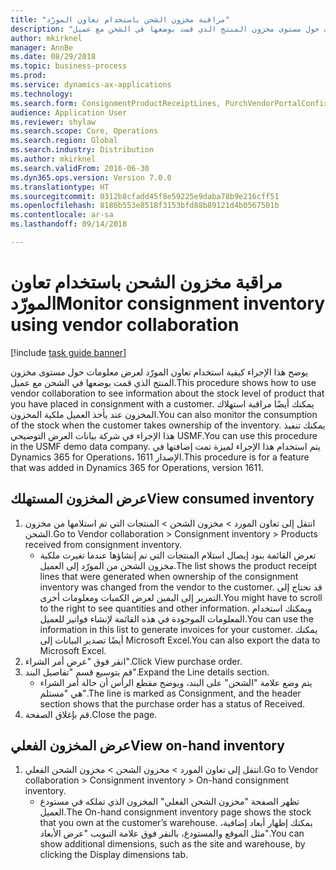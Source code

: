 ```yaml
--- 
title: "مراقبة مخزون الشحن باستخدام تعاون المورّد"
description: "يوضح هذا الإجراء كيفية استخدام تعاون المورّد لعرض معلومات حول مستوى مخزون المنتج الذي قمت بوضعها في الشحن مع عميل."
author: mkirknel
manager: AnnBe
ms.date: 08/29/2018
ms.topic: business-process
ms.prod: 
ms.service: dynamics-ax-applications
ms.technology: 
ms.search.form: ConsignmentProductReceiptLines, PurchVendorPortalConfirmedOrders, DefaultDashboard, ConsignmentVendorPortalOnhand
audience: Application User
ms.reviewer: shylaw
ms.search.scope: Core, Operations
ms.search.region: Global
ms.search.industry: Distribution
ms.author: mkirknel
ms.search.validFrom: 2016-06-30
ms.dyn365.ops.version: Version 7.0.0
ms.translationtype: HT
ms.sourcegitcommit: 0312b8cfadd45f8e59225e9daba78b9e216cff51
ms.openlocfilehash: 8186b553e8518f3153bfd88b89121d4b0567501b
ms.contentlocale: ar-sa
ms.lasthandoff: 09/14/2018

---
```

# <a name="monitor-consignment-inventory-using-vendor-collaboration"></a><span data-ttu-id="680c3-103">مراقبة مخزون الشحن باستخدام تعاون المورّد</span><span class="sxs-lookup"><span data-stu-id="680c3-103">Monitor consignment inventory using vendor collaboration</span></span>

[!include [task guide banner](../../includes/task-guide-banner.md)]

<span data-ttu-id="680c3-104">يوضح هذا الإجراء كيفية استخدام تعاون المورّد لعرض معلومات حول مستوى مخزون المنتج الذي قمت بوضعها في الشحن مع عميل.</span><span class="sxs-lookup"><span data-stu-id="680c3-104">This procedure shows how to use vendor collaboration to see information about the stock level of product that you have placed in consignment with a customer.</span></span> <span data-ttu-id="680c3-105">يمكنك أيضًا مراقبة استهلاك المخزون عند يأخذ العميل ملكية المخزون.</span><span class="sxs-lookup"><span data-stu-id="680c3-105">You can also monitor the consumption of the stock when the customer takes ownership of the inventory.</span></span> <span data-ttu-id="680c3-106">يمكنك تنفيذ هذا الإجراء في شركة بيانات العرض التوضيحي USMF.</span><span class="sxs-lookup"><span data-stu-id="680c3-106">You can use this procedure in the USMF demo data company.</span></span> <span data-ttu-id="680c3-107">يتم استخدام هذا الإجراء لميزة تمت إضافتها في Dynamics 365 for Operations، الإصدار 1611.</span><span class="sxs-lookup"><span data-stu-id="680c3-107">This procedure is for a feature that was added in Dynamics 365 for Operations, version 1611.</span></span>


## <a name="view-consumed-inventory"></a><span data-ttu-id="680c3-108">عرض المخزون المستهلك</span><span class="sxs-lookup"><span data-stu-id="680c3-108">View consumed inventory</span></span>
1. <span data-ttu-id="680c3-109">انتقل إلى تعاون المورد‬ > مخزون الشحن‬ > المنتجات التي تم استلامها من مخزون الشحن‬.</span><span class="sxs-lookup"><span data-stu-id="680c3-109">Go to Vendor collaboration > Consignment inventory > Products received from consignment inventory.</span></span>
    * <span data-ttu-id="680c3-110">تعرض القائمة بنود إيصال استلام المنتجات‬ التي تم إنشاؤها عندما تغيرت ملكية مخزون الشحن من المورّد إلى العميل.</span><span class="sxs-lookup"><span data-stu-id="680c3-110">The list shows the product receipt lines that were generated when ownership of the consignment inventory was changed from the vendor to the customer.</span></span> <span data-ttu-id="680c3-111">قد تحتاج إلى التمرير إلى اليمين لعرض الكميات ومعلومات أخرى.</span><span class="sxs-lookup"><span data-stu-id="680c3-111">You might have to scroll to the right to see quantities and other information.</span></span> <span data-ttu-id="680c3-112">ويمكنك استخدام المعلومات الموجودة في هذه القائمة لإنشاء فواتير للعميل.</span><span class="sxs-lookup"><span data-stu-id="680c3-112">You can use the information in this list to generate invoices for your customer.</span></span> <span data-ttu-id="680c3-113">يمكنك أيضًا تصدير البيانات إلى Microsoft Excel.</span><span class="sxs-lookup"><span data-stu-id="680c3-113">You can also export the data to Microsoft Excel.</span></span>   
2. <span data-ttu-id="680c3-114">انقر فوق "عرض أمر الشراء‬".</span><span class="sxs-lookup"><span data-stu-id="680c3-114">Click View purchase order.</span></span>
3. <span data-ttu-id="680c3-115">قم بتوسيع قسم "تفاصيل البند".</span><span class="sxs-lookup"><span data-stu-id="680c3-115">Expand the Line details section.</span></span>
    * <span data-ttu-id="680c3-116">يتم وضع علامة "الشحن" على البند، ويوضح مقطع الرأس أن حالة أمر الشراء هي "مستلم".</span><span class="sxs-lookup"><span data-stu-id="680c3-116">The line is marked as Consignment, and the header section shows that the purchase order has a status of Received.</span></span>  
4. <span data-ttu-id="680c3-117">قم بإغلاق الصفحة.</span><span class="sxs-lookup"><span data-stu-id="680c3-117">Close the page.</span></span>

## <a name="view-on-hand-inventory"></a><span data-ttu-id="680c3-118">عرض المخزون الفعلي</span><span class="sxs-lookup"><span data-stu-id="680c3-118">View on-hand inventory</span></span>
1. <span data-ttu-id="680c3-119">انتقل إلى تعاون المورد‬ > مخزون الشحن‬ > مخزون الشحن الفعلي‬‬.</span><span class="sxs-lookup"><span data-stu-id="680c3-119">Go to Vendor collaboration > Consignment inventory > On-hand consignment inventory.</span></span>
    * <span data-ttu-id="680c3-120">تظهر الصفحة "مخزون الشحن الفعلي‬" المخزون الذي تملكه في مستودع العميل.</span><span class="sxs-lookup"><span data-stu-id="680c3-120">The On-hand consignment inventory page shows the stock that you own at the customer’s warehouse.</span></span> <span data-ttu-id="680c3-121">يمكنك إظهار أبعاد إضافية، مثل الموقع والمستودع، بالنقر فوق علامة التبويب "عرض الأبعاد‬".</span><span class="sxs-lookup"><span data-stu-id="680c3-121">You can show additional dimensions, such as the site and warehouse, by clicking the Display dimensions tab.</span></span>   



